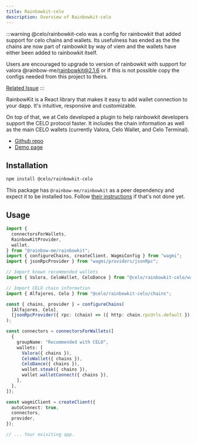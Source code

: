 ```yaml
---
title: Rainbowkit-celo
description: Overview of Rainbowkit-celo
---
```


:::warning
@celo/rainbowkit-celo was a config for rainbowkit that added support for celo chains and wallets. Its usefulness has ended as the the chains are now part of rainbowkit by way of viem and the wallets have either been added to rainbowkit itself.

Users are encouraged to upgrade to version of rainbowkit with support for valora @rainbow-me/rainbowkit@2.1.6 or if this is not possible copy the configs needed from this project to theirs.

[Related Issue](https://github.com/celo-org/rainbowkit-celo/issues/86)
:::

RainbowKit is a React library that makes it easy to add wallet connection to your dapp. It's intuitive, responsive and customizable.

On top of that, we at Celo developed a plugin to help rainbowkit developers support the CELO protocol faster. It includes the chain information as well as the main CELO wallets (currently Valora, Celo Wallet, and Celo Terminal).

- [Github repo](https://github.com/celo-org/rainbowkit-celo)
- [Demo page](https://rainbowkit-with-celo.vercel.app/)

## Installation

```sh
npm install @celo/rainbowkit-celo
```

This package has `@rainbow-me/rainbowkit` as a peer dependency and expect it to be installed too. Follow [their instructions](https://www.rainbowkit.com/docs/installation) if that's not done yet.

## Usage

```ts
import {
  connectorsForWallets,
  RainbowKitProvider,
  wallet,
} from "@rainbow-me/rainbowkit";
import { configureChains, createClient, WagmiConfig } from "wagmi";
import { jsonRpcProvider } from "wagmi/providers/jsonRpc";

// Import known recommended wallets
import { Valora, CeloWallet, CeloDance } from "@celo/rainbowkit-celo/wallets";

// Import CELO chain information
import { Alfajores, Celo } from "@celo/rainbowkit-celo/chains";

const { chains, provider } = configureChains(
  [Alfajores, Celo],
  [jsonRpcProvider({ rpc: (chain) => ({ http: chain.rpcUrls.default }) })]
);

const connectors = connectorsForWallets([
  {
    groupName: "Recommended with CELO",
    wallets: [
      Valora({ chains }),
      CeloWallet({ chains }),
      CeloDance({ chains }),
      wallet.steak({ chains }),
      wallet.walletConnect({ chains }),
    ],
  },
]);

const wagmiClient = createClient({
  autoConnect: true,
  connectors,
  provider,
});

// ... Your exisiting app.
```
